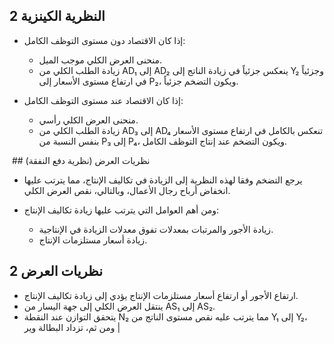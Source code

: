 ## النظرية الكينزية 2

-  إذا كان الاقتصاد دون مستوى التوظف الكامل:
    - منحنى العرض الكلي موجب الميل.
    - زيادة الطلب الكلي من AD₁ إلى AD₂ ينعكس جزئياً في زيادة الناتج إلى Y₂ وجزئياً في ارتفاع مستوى الأسعار إلى P₂، ويكون التضخم جزئياً.

-  إذا كان الاقتصاد عند مستوى التوظف الكامل:
    - منحنى العرض الكلي رأسي.
    - زيادة الطلب الكلي من AD₃ إلى AD₄ تنعكس بالكامل في ارتفاع مستوى الأسعار بنفس النسبة من P₃ إلى P₄، ويكون التضخم عند إنتاج التوظف الكامل.
<image>
## نظريات العرض (نظرية دفع النفقة)

-  يرجع التضخم وفقا لهذه النظرية إلى الزيادة في تكاليف الإنتاج، مما يترتب عليها انخفاض أرباح رجال الأعمال، وبالتالي، نقص العرض الكلي.

-  ومن أهم العوامل التي يترتب عليها زيادة تكاليف الإنتاج:
    - زيادة الأجور والمرتبات بمعدلات تفوق معدلات الزيادة في الإنتاجية.
    - زيادة أسعار مستلزمات الإنتاج.

## نظريات العرض 2

-  ارتفاع الأجور أو ارتفاع أسعار مستلزمات الإنتاج يؤدي إلى زيادة تكاليف الإنتاج.
-  ينتقل العرض الكلي إلى جهة اليسار من AS₁ إلى AS₂.
-  يتحقق التوازن عند النقطة N₂ مما يترتب عليه نقص مستوى الناتج من Y₁ إلى Y₂، ومن ثم، تزداد البطالة وير
|<image>
